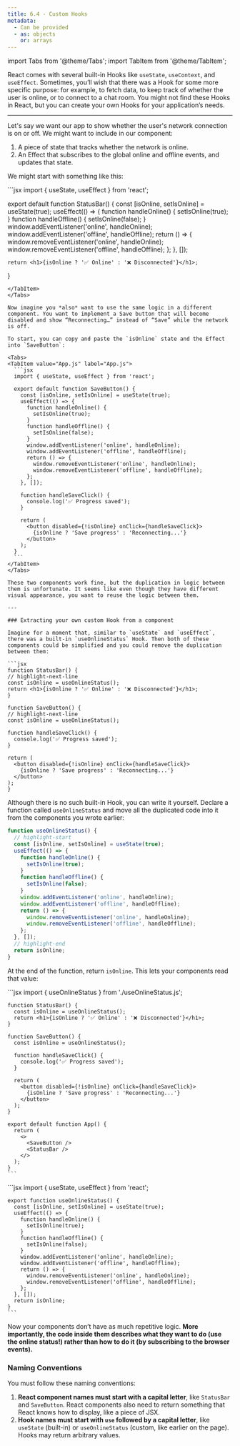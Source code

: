 ```yaml
---
title: 6.4 - Custom Hooks
metadata:
  - Can be provided
  - as: objects
    or: arrays
---
```

import Tabs from '@theme/Tabs';
import TabItem from '@theme/TabItem';

React comes with several built-in Hooks like `useState`, `useContext`, and `useEffect`. Sometimes, you’ll wish that there was a Hook for some more specific purpose: for example, to fetch data, to keep track of whether the user is online, or to connect to a chat room. You might not find these Hooks in React, but you can create your own Hooks for your application’s needs.

---

Let's say we want our app to show whether the user's network connection is on or off. We might want to include in our component:

1. A piece of state that tracks whether the network is online.
2. An Effect that subscribes to the global online and offline events, and updates that state.

We might start with something like this:

<Tabs>
  <TabItem value="App.js" label="App.js" default>
  ```jsx
  import { useState, useEffect } from 'react';

  export default function StatusBar() {
    const [isOnline, setIsOnline] = useState(true);
    useEffect(() => {
      function handleOnline() {
        setIsOnline(true);
      }
      function handleOffline() {
        setIsOnline(false);
      }
      window.addEventListener('online', handleOnline);
      window.addEventListener('offline', handleOffline);
      return () => {
        window.removeEventListener('online', handleOnline);
        window.removeEventListener('offline', handleOffline);
      };
    }, []);

    return <h1>{isOnline ? '✅ Online' : '❌ Disconnected'}</h1>;
  }
  ```
  </TabItem>
</Tabs>

Now imagine you *also* want to use the same logic in a different component. You want to implement a Save button that will become disabled and show “Reconnecting…” instead of “Save” while the network is off.

To start, you can copy and paste the `isOnline` state and the Effect into `SaveButton`:

<Tabs>
  <TabItem value="App.js" label="App.js">
    ```jsx
    import { useState, useEffect } from 'react';

    export default function SaveButton() {
      const [isOnline, setIsOnline] = useState(true);
      useEffect(() => {
        function handleOnline() {
          setIsOnline(true);
        }
        function handleOffline() {
          setIsOnline(false);
        }
        window.addEventListener('online', handleOnline);
        window.addEventListener('offline', handleOffline);
        return () => {
          window.removeEventListener('online', handleOnline);
          window.removeEventListener('offline', handleOffline);
        };
      }, []);

      function handleSaveClick() {
        console.log('✅ Progress saved');
      }

      return (
        <button disabled={!isOnline} onClick={handleSaveClick}>
          {isOnline ? 'Save progress' : 'Reconnecting...'}
        </button>
      );
    }
    ```
  </TabItem>
</Tabs>

These two components work fine, but the duplication in logic between them is unfortunate. It seems like even though they have different visual appearance, you want to reuse the logic between them.

---

### Extracting your own custom Hook from a component

Imagine for a moment that, similar to `useState` and `useEffect`, there was a built-in `useOnlineStatus` Hook. Then both of these components could be simplified and you could remove the duplication between them:

```jsx
function StatusBar() {
  // highlight-next-line
  const isOnline = useOnlineStatus();
  return <h1>{isOnline ? '✅ Online' : '❌ Disconnected'}</h1>;
}

function SaveButton() {
  // highlight-next-line
  const isOnline = useOnlineStatus();

  function handleSaveClick() {
    console.log('✅ Progress saved');
  }

  return (
    <button disabled={!isOnline} onClick={handleSaveClick}>
      {isOnline ? 'Save progress' : 'Reconnecting...'}
    </button>
  );
}
```

Although there is no such built-in Hook, you can write it yourself. Declare a function called `useOnlineStatus` and move all the duplicated code into it from the components you wrote earlier:

```jsx
function useOnlineStatus() {
  // highlight-start
  const [isOnline, setIsOnline] = useState(true);
  useEffect(() => {
    function handleOnline() {
      setIsOnline(true);
    }
    function handleOffline() {
      setIsOnline(false);
    }
    window.addEventListener('online', handleOnline);
    window.addEventListener('offline', handleOffline);
    return () => {
      window.removeEventListener('online', handleOnline);
      window.removeEventListener('offline', handleOffline);
    };
  }, []);
  // highlight-end
  return isOnline;
}
```

At the end of the function, return `isOnline`. This lets your components read that value:

<Tabs>
  <TabItem value="App.js" label="App.js" default>
    ```jsx
    import { useOnlineStatus } from './useOnlineStatus.js';

    function StatusBar() {
      const isOnline = useOnlineStatus();
      return <h1>{isOnline ? '✅ Online' : '❌ Disconnected'}</h1>;
    }

    function SaveButton() {
      const isOnline = useOnlineStatus();

      function handleSaveClick() {
        console.log('✅ Progress saved');
      }

      return (
        <button disabled={!isOnline} onClick={handleSaveClick}>
          {isOnline ? 'Save progress' : 'Reconnecting...'}
        </button>
      );
    }

    export default function App() {
      return (
        <>
          <SaveButton />
          <StatusBar />
        </>
      );
    }
    ```
  </TabItem>
  <TabItem value="useOnlineStatus.js" label="useOnlineStatus.js">
    ```jsx
    import { useState, useEffect } from 'react';

    export function useOnlineStatus() {
      const [isOnline, setIsOnline] = useState(true);
      useEffect(() => {
        function handleOnline() {
          setIsOnline(true);
        }
        function handleOffline() {
          setIsOnline(false);
        }
        window.addEventListener('online', handleOnline);
        window.addEventListener('offline', handleOffline);
        return () => {
          window.removeEventListener('online', handleOnline);
          window.removeEventListener('offline', handleOffline);
        };
      }, []);
      return isOnline;
    }
    ```
  </TabItem>
</Tabs>

Now your components don’t have as much repetitive logic. **More importantly, the code inside them describes what they want to do (use the online status!) rather than how to do it (by subscribing to the browser events).**

### Naming Conventions
You must follow these naming conventions:

1. **React component names must start with a capital letter**, like `StatusBar` and `SaveButton`. React components also need to return something that React knows how to display, like a piece of JSX.
2. **Hook names must start with `use` followed by a capital letter**, like `useState` (built-in) or `useOnlineStatus` (custom, like earlier on the page). Hooks may return arbitrary values.